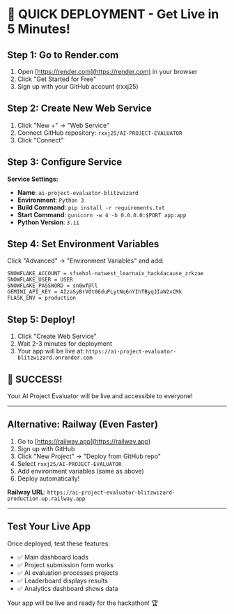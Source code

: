 # 🚀 QUICK DEPLOYMENT - Get Live in 5 Minutes!

## Step 1: Go to Render.com
1. Open [https://render.com](https://render.com) in your browser
2. Click "Get Started for Free"
3. Sign up with your GitHub account (rxxj25)

## Step 2: Create New Web Service
1. Click "New +" → "Web Service"
2. Connect GitHub repository: `rxxj25/AI-PROJECT-EVALUATOR`
3. Click "Connect"

## Step 3: Configure Service
**Service Settings:**
- **Name**: `ai-project-evaluator-blitzwizard`
- **Environment**: `Python 3`
- **Build Command**: `pip install -r requirements.txt`
- **Start Command**: `gunicorn -w 4 -b 0.0.0.0:$PORT app:app`
- **Python Version**: `3.11`

## Step 4: Set Environment Variables
Click "Advanced" → "Environment Variables" and add:

```
SNOWFLAKE_ACCOUNT = sfsehol-natwest_learnaix_hack4acause_zrkzae
SNOWFLAKE_USER = USER
SNOWFLAKE_PASSWORD = sn0wf@ll
GEMINI_API_KEY = AIzaSyBrVOt06duPLytNq6nYIhTByqJIaW2xCMk
FLASK_ENV = production
```

## Step 5: Deploy!
1. Click "Create Web Service"
2. Wait 2-3 minutes for deployment
3. Your app will be live at: `https://ai-project-evaluator-blitzwizard.onrender.com`

## 🎉 SUCCESS!
Your AI Project Evaluator will be live and accessible to everyone!

---

## Alternative: Railway (Even Faster)
1. Go to [https://railway.app](https://railway.app)
2. Sign up with GitHub
3. Click "New Project" → "Deploy from GitHub repo"
4. Select `rxxj25/AI-PROJECT-EVALUATOR`
5. Add environment variables (same as above)
6. Deploy automatically!

**Railway URL**: `https://ai-project-evaluator-blitzwizard-production.up.railway.app`

---

## Test Your Live App
Once deployed, test these features:
- ✅ Main dashboard loads
- ✅ Project submission form works
- ✅ AI evaluation processes projects
- ✅ Leaderboard displays results
- ✅ Analytics dashboard shows data

Your app will be live and ready for the hackathon! 🏆
